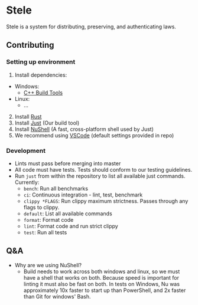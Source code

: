 # Stele

Stele is a system for distributing, preserving, and authenticating laws.

## Contributing

### Setting up environment

1. Install dependencies:
  - Windows:
    - [C++ Build Tools](https://visualstudio.microsoft.com/visual-cpp-build-tools/)
  - Linux:
    - ...
2. Install [Rust](https://www.rust-lang.org/tools/install)
3. Install [Just](https://just.systems/man/en/chapter_3.html) (Our build tool)
4. Install [NuShell](https://www.nushell.sh/book/installation.html) (A fast, cross-platform shell used by Just)
5. We recommend using [VSCode](https://code.visualstudio.com/Download) (default settings provided in repo)

### Development

- Lints must pass before merging into master
- All code must have tests. Tests should conform to our testing guidelines.
- Run `just` from within the repository to list all available just commands. Currently:
    - `bench`: Run all benchmarks
    - `ci`: Continuous integration - lint, test, benchmark
    - `clippy *FLAGS`: Run clippy maximum strictness. Passes through any flags to clippy.
    - `default`: List all available commands
    - `format`: Format code
    - `lint`: Format code and run strict clippy
    - `test`: Run all tests



## Q&A
- Why are we using NuShell?
  - Build needs to work across both windows and linux, so we must have a shell that works on both. Because speed is important for linting it must also be fast on both. In tests on Windows, Nu was approximately 10x faster to start up than PowerShell, and 2x faster than Git for windows' Bash.
